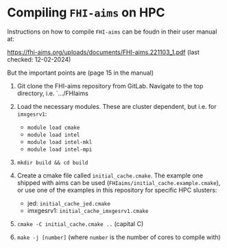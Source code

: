 # Compiling `FHI-aims` on HPC

Instructions on how to compile `FHI-aims` can be foudn in their user manual at:

https://fhi-aims.org/uploads/documents/FHI-aims.221103_1.pdf (last checked: 12-02-2024)


But the important points are (page 15 in the manual)

1. Git clone the FHI-aims repository from GitLab. Navigate to the top directory,
   i.e. `.../FHIaims

2. Load the necessary modules. These are cluster dependent, but i.e. for
   `imxgesrv1`:

    - `module load cmake`
    - `module load intel`
    - `module load intel-mkl`
    - `module load intel-mpi`

2. `mkdir build && cd build`

3. Create a cmake file called `initial_cache.cmake`. The example one shipped
   with aims can be used (`FHIaims/initial_cache.example.cmake`), or use one of
   the examples in this repository for specific HPC slusters:

    - jed: `initial_cache_jed.cmake`
    - imxgesrv1: `initial_cache_imxgesrv1.cmake`

4. `cmake -C initial_cache.cmake ..` (capital C)

5. `make -j [number]` (where `number` is the number of cores to compile with)
